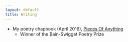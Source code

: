 ```yaml
---
layout: default
title: Writing
---
```


* My poetry chapbook (April 2016), <a href="/chapbookmain">Pieces Of Anything</a>
  + Winner of the Bain-Swigget Poetry Prize

